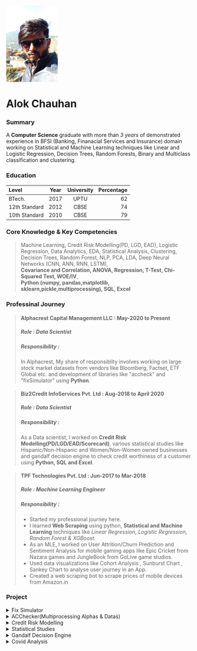 <div><kbd><img src="Image.png"/></kbd></div>

# Alok Chauhan


### Summary
A **Computer Science** graduate with more than *3 years* of demonstrated experience in BFSI (Banking, Finanacial Services and Insurance) domain working on Statistical and Machine Learning techniques like Linear and Logistic Regression, Decision Trees, Random Forests, Binary and Multiclass classification and clustering. 

### Education

| Level     |     Year    | University    | Percentage|
| :---        |    :----:   |   :----:      |       ---:|
| BTech.      |     2017    | UPTU   |   62   |
| 12th Standard|   2012     | CBSE   |   74   |
| 10th Standard|   2010     | CBSE   |   79   |

### Core Knowledge & Key Competencies 
> Machine Learning, Credit Risk Modelling(PD, LGD, EAD), Logistic Regression, Data Analytics, EDA, Statistical Analysis, Clustering, Decision Trees, Random Forest, NLP, PCA, LDA, Deep Neural Networks (CNN, ANN, RNN, LSTM),<br>**Covariance and Correlation, ANOVA, Regression, T-Test, Chi-Squared Test, WOE/IV**,  <br>**Python (numpy, pandas,matplotlib, sklearn,pickle,multiprocessing), SQL, Excel**

### Professinal Journey

> #### Alphacrest Capital Management LLC : **May-2020 to Present**
> ##### Role : Data Scientist
> ##### Responsibility : 
> In Alphacrest, My share of responsiblity involves working on large stock market datasets from vendors like Bloomberg, Factset, ETF Global etc. and development of libraries like "accheck" and "fixSimulator" using **Python**.

> #### Biz2Credit InfoServices Pvt. Ltd : **Aug-2018 to April 2020**
> ##### Role : Data Scientist
> ##### Responsibility :
> As a Data scientist,  I worked on **Credit Risk Modelling(PD/LGD/EAD/Scorecard)**, various statistical studies like Hispanic/Non-Hispanic and Women/Non-Women owned businesses and gandalf decision engine to check credit worthiness of a customer using **Python, SQL and Excel**.

> #### TPF Technologies Pvt. Ltd : **Jun-2017 to Mar-2018**
> ##### Role : Machine Learning Engineer
> ##### Responsibility :
> * Started my professional journey here.
> * I learned **Web Scraping** using python, **Statistical and Machine Learning** techniques like *Linear Regression, Logistic Regression, Random Forest & XGBoost.*
> * As an MLE, I worked on User Attrition/Churn Prediction and Sentiment Analysis for mobile gaming apps like Epic Cricket from Nazara games and JungleBook from GoLive game studios.
> * Used data visualizations like Cohort Analysis , Sunburst Chart , Sankey Chart to analyse user journey in an App.
> * Created a web scraping bot to scrape prices of mobile devices from Amazon.in

### Project
<details>
  <summary>Fix Simulator</summary>
  > * Fix simulator is a simulator version of a Stock Exchange
  > * FIX4.2 protocol used for Server Client communication.
  > * Client sends NewOrder/Replace Order/Cancel Order request to the server.
  > * Server processes order requests and send fills to client based on the rule NewOrder has.
  > * A rule defines how an order should be filled to the client.
  > * Time based algorithms like TWAP and VWAP were used for time based rules.
  > * Server has two parallel processes running, one receives order and another process them.
  </details>
<details>
  <summary>ACChecker(Multiprocessing Alphas & Datas)</summary>
  
</details>
<details>
  <summary>Credit Risk Modelling</summary>
  <p>
  * Fix simulator is a simulator version of a Stock Exchange
  * FIX4.2 protocol used for Server Client communication.
  * Client sends NewOrder/Replace Order/Cancel Order request to the server.
  * Server processes order requests and send fills to client based on the rule NewOrder has.
  * A rule defines how an order should be filled to the client.
  * Time based algorithms like TWAP and VWAP were used for time based rules.
  * Server has two parallel processes running, one receives order and another process them.
  </p>
<details>
  <summary>Probability of Default</summary>
  
</details>
<details>
  <summary>Scorecard</summary>
  
</details>
</details>

<details>
  <summary>Statistical Studies</summary>
  <details>
  <summary>Women/NonWomen Owned business</summary>
  
  </details>
  <details>
  <summary>Hispanic/NonHispanic Owned business</summary>
  
  </details>
</details>
<details>
  <summary>Gandalf Decision Engine</summary>
  
</details>
<details>
  <summary>Covid Analysis</summary>
  
</details>

